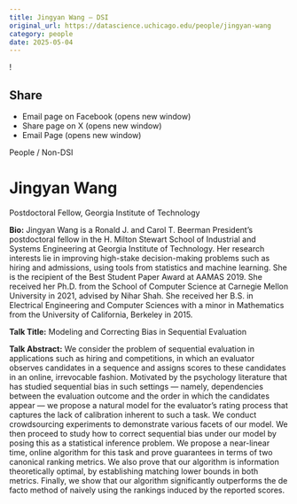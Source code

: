 ```yaml
---
title: Jingyan Wang – DSI
original_url: https://datascience.uchicago.edu/people/jingyan-wang
category: people
date: 2025-05-04
---
```


<!-- Table-like structure detected -->

!

## Share

* Email page on Facebook (opens new window)
* Share page on X (opens new window)
* Email Page (opens new window)

<!-- Table-like structure detected -->

People / Non-DSI

# Jingyan Wang

Postdoctoral Fellow, Georgia Institute of Technology

**Bio:** Jingyan Wang is a Ronald J. and Carol T. Beerman President’s postdoctoral fellow in the H. Milton Stewart School of Industrial and Systems Engineering at Georgia Institute of Technology. Her research interests lie in improving high-stake decision-making problems such as hiring and admissions, using tools from statistics and machine learning. She is the recipient of the Best Student Paper Award at AAMAS 2019. She received her Ph.D. from the School of Computer Science at Carnegie Mellon University in 2021, advised by Nihar Shah. She received her B.S. in Electrical Engineering and Computer Sciences with a minor in Mathematics from the University of California, Berkeley in 2015.

**Talk Title:** Modeling and Correcting Bias in Sequential Evaluation

**Talk Abstract:** We consider the problem of sequential evaluation in applications such as hiring and competitions, in which an evaluator observes candidates in a sequence and assigns scores to these candidates in an online, irrevocable fashion. Motivated by the psychology literature that has studied sequential bias in such settings — namely, dependencies between the evaluation outcome and the order in which the candidates appear — we propose a natural model for the evaluator’s rating process that captures the lack of calibration inherent to such a task. We conduct crowdsourcing experiments to demonstrate various facets of our model. We then proceed to study how to correct sequential bias under our model by posing this as a statistical inference problem. We propose a near-linear time, online algorithm for this task and prove guarantees in terms of two canonical ranking metrics. We also prove that our algorithm is information theoretically optimal, by establishing matching lower bounds in both metrics. Finally, we show that our algorithm significantly outperforms the de facto method of naively using the rankings induced by the reported scores.